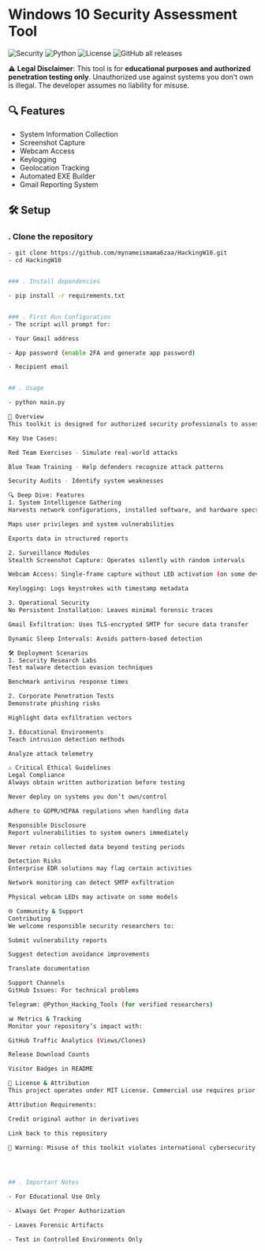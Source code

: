 # Windows 10 Security Assessment Tool

![Security](https://img.shields.io/badge/Purpose-Security_Testing-red) 
![Python](https://img.shields.io/badge/Language-Python-blue)
![License](https://img.shields.io/badge/License-MIT-green)
![GitHub all releases](https://img.shields.io/github/downloads/mynameismama6zaa/HackingW10/total?style=flat-square)


⚠️ **Legal Disclaimer**: This tool is for **educational purposes and authorized penetration testing only**. Unauthorized use against systems you don't own is illegal. The developer assumes no liability for misuse.

## 🔍 Features
- System Information Collection
- Screenshot Capture
- Webcam Access
- Keylogging
- Geolocation Tracking
- Automated EXE Builder
- Gmail Reporting System

## 🛠️ Setup

### . Clone the repository
```bash
- git clone https://github.com/mynameismama6zaa/HackingW10.git
- cd HackingW10


### . Install dependencies

- pip install -r requirements.txt


### . First Run Configuration
- The script will prompt for:

- Your Gmail address

- App password (enable 2FA and generate app password)

- Recipient email


## . Usage

- python main.py

📌 Overview
This toolkit is designed for authorized security professionals to assess Windows 10 vulnerabilities in controlled environments. It provides a suite of offensive security tools to evaluate system defenses, report findings, and demonstrate proof-of-concept exploits.

Key Use Cases:

Red Team Exercises - Simulate real-world attacks

Blue Team Training - Help defenders recognize attack patterns

Security Audits - Identify system weaknesses

🔍 Deep Dive: Features
1. System Intelligence Gathering
Harvests network configurations, installed software, and hardware specs

Maps user privileges and system vulnerabilities

Exports data in structured reports

2. Surveillance Modules
Stealth Screenshot Capture: Operates silently with random intervals

Webcam Access: Single-frame capture without LED activation (on some devices)

Keylogging: Logs keystrokes with timestamp metadata

3. Operational Security
No Persistent Installation: Leaves minimal forensic traces

Gmail Exfiltration: Uses TLS-encrypted SMTP for secure data transfer

Dynamic Sleep Intervals: Avoids pattern-based detection

🛠️ Deployment Scenarios
1. Security Research Labs
Test malware detection evasion techniques

Benchmark antivirus response times

2. Corporate Penetration Tests
Demonstrate phishing risks

Highlight data exfiltration vectors

3. Educational Environments
Teach intrusion detection methods

Analyze attack telemetry

⚠️ Critical Ethical Guidelines
Legal Compliance
Always obtain written authorization before testing

Never deploy on systems you don’t own/control

Adhere to GDPR/HIPAA regulations when handling data

Responsible Disclosure
Report vulnerabilities to system owners immediately

Never retain collected data beyond testing periods

Detection Risks
Enterprise EDR solutions may flag certain activities

Network monitoring can detect SMTP exfiltration

Physical webcam LEDs may activate on some models

🌐 Community & Support
Contributing
We welcome responsible security researchers to:

Submit vulnerability reports

Suggest detection avoidance improvements

Translate documentation

Support Channels
GitHub Issues: For technical problems

Telegram: @Python_Hacking_Tools (for verified researchers)

📊 Metrics & Tracking
Monitor your repository’s impact with:

GitHub Traffic Analytics (Views/Clones)

Release Download Counts

Visitor Badges in README

📜 License & Attribution
This project operates under MIT License. Commercial use requires prior written consent.

Attribution Requirements:

Credit original author in derivatives

Link back to this repository

🔐 Warning: Misuse of this toolkit violates international cybersecurity laws. Always act within legal boundaries.




## . Important Notes

- For Educational Use Only

- Always Get Proper Authorization

- Leaves Forensic Artifacts

- Test in Controlled Environments Only



